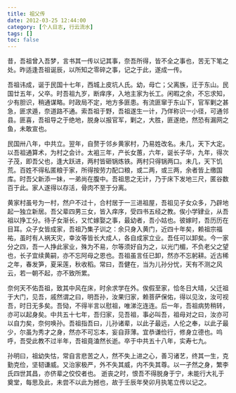 ```yaml
---
title: 祖父传
date: 2012-03-25 12:44:00
category: [个人日志, 行云流水]
tags: []
toc: false
---
```

昔，吾祖曾入吾梦，言书其一传以记其事，奈吾所得，皆不全之事也，苦无下笔之处。昨适逢吾祖诞辰，以所知之零碎之事，记之于此，遂成一传。
<!-- more -->
吾祖讳成，诞于民国十七年，西城上皮坑人氏。幼，母亡；父离族，迁于东山。民国廿五年，父卒。时吾祖九岁，断痒序，入地主家为长工。闲暇之余，不忘求知，少有胆识，稍通谋略。时政局不定，地方多匪患。有流匪窜于东山下，官军剿之甚急，匪求遁，奈道路不通。索吾祖于野，吾祖遂生一计，乃佯称识一小径，可通邻县。匪喜，吾祖导之于绝地，脱身以报官军，剿之，大胜，匪遂绝，然恐有漏网之鱼，未敢宣也。

民国卅八年，中共立。翌年，自赘于邻乡黄家村，乃易姓改名。未几，天下大定。以吾祖通算术，为村之会计。太袓三年，产长女蕙，六年，诞长子华，九年，得次子茂，即吾父也，逢大跃进，两村皆砸锅炼铁。两村只得锅两口。未几，天下饥荒。百姓不得私匿粮于家，所得按劳力配口粮，或二两，或三两，余者皆上缴国库。时吾父新添一妹，一弟尚在腹中。吾祖思之无计，乃于床下发地三尺，匿谷数百于此。家人遂得以存活，骨肉不至于分离。

黄家村虽号为一村，然户不过十，合村居于一三进祖屋，吾祖见子女众多，乃辟地起一独立新居。吾父辈四男三女，皆入痒序，受四书五经之教。俟小学肄业，从吾祖以挣工分。待子女渐长，又忙嫁娶之事，最幼者，吾小姑也。彼嫁时，吾历历在目耳。众子女皆成家，吾祖乃集子训之：余只身入黄门，近四十年矣，赖祖宗福祐，虽时有人祸天灾，幸汝等皆长大成人，各自成家立业。吾任可以卸矣。今一家分之四，吾一人挣此家业，殊为不易，尔等须好自为之，以光门楣，不负老父之望也，长子宜续黄嗣，亦不忘阿母之恩也。吾祖虽言任已卸，然亦不忘躬耕。近古稀之年，春发笋，夏采莲，秋收稻。常曰，吾健在，当为儿孙分忧，天有不测之风云，若一朝不起，亦不致所累。

奈何天不佑吾祖，致其中风在床，时余求学在外。俟假至家，恰冬日大晴，父迁祖于大门，见吾，戚然谓之曰，明吾孙，汝果归家，赖菩萨保佑，得以见汝，汝可视吾，时日无多矣。吾恸，不得半言以慰祖，唯涕汔连连。后一年，吾祖病势稍转，亦可以起身矣。中共五十七年，吾归家，见吾祖，事必叫吾，祖母对之曰，汝亦可以自力矣，奈何唤孙。吾祖指吾曰，儿孙诸辈，以此子最远，人伦之奉，以此子最少，尔虽为秀才之身，然亦不可忘本，妄自菲薄。宜恭谦俭行，修身立德也。呜呼，吾受此教不过半年，吾祖竟溘然长逝。卒于中共五十八年，实寿七九。

孙明曰，祖幼失怙，常自言悲苦之人，然不失上进之心，善习诸艺，终其一生，克勤克俭，坚韧谦威。又治家极严，外不失其威，内不失其尊。以一孑然之身，繁李氏四世其昌，亦侪辈之佼佼者也。
逝丧之时，恨吾不得脱身于宁，未能行大礼于奠堂，每思及此，未尝不以此为撼也，故于壬辰年癸卯月执笔立传以记之。
